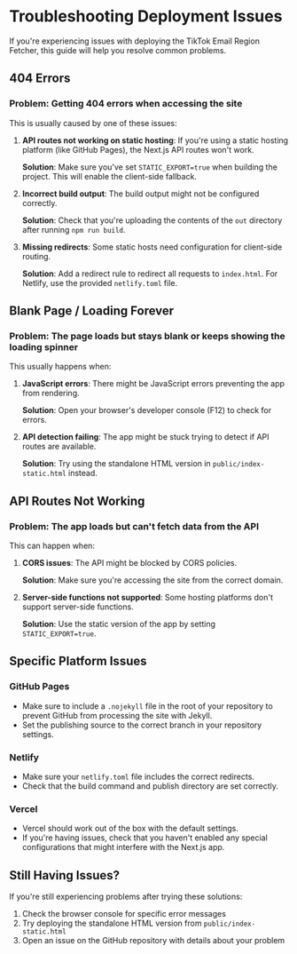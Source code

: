# Troubleshooting Deployment Issues

If you're experiencing issues with deploying the TikTok Email Region Fetcher, this guide will help you resolve common problems.

## 404 Errors

### Problem: Getting 404 errors when accessing the site

This is usually caused by one of these issues:

1. **API routes not working on static hosting**: If you're using a static hosting platform (like GitHub Pages), the Next.js API routes won't work.

   **Solution**: Make sure you've set `STATIC_EXPORT=true` when building the project. This will enable the client-side fallback.

2. **Incorrect build output**: The build output might not be configured correctly.

   **Solution**: Check that you're uploading the contents of the `out` directory after running `npm run build`.

3. **Missing redirects**: Some static hosts need configuration for client-side routing.

   **Solution**: Add a redirect rule to redirect all requests to `index.html`. For Netlify, use the provided `netlify.toml` file.

## Blank Page / Loading Forever

### Problem: The page loads but stays blank or keeps showing the loading spinner

This usually happens when:

1. **JavaScript errors**: There might be JavaScript errors preventing the app from rendering.

   **Solution**: Open your browser's developer console (F12) to check for errors.

2. **API detection failing**: The app might be stuck trying to detect if API routes are available.

   **Solution**: Try using the standalone HTML version in `public/index-static.html` instead.

## API Routes Not Working

### Problem: The app loads but can't fetch data from the API

This can happen when:

1. **CORS issues**: The API might be blocked by CORS policies.

   **Solution**: Make sure you're accessing the site from the correct domain.

2. **Server-side functions not supported**: Some hosting platforms don't support server-side functions.

   **Solution**: Use the static version of the app by setting `STATIC_EXPORT=true`.

## Specific Platform Issues

### GitHub Pages

- Make sure to include a `.nojekyll` file in the root of your repository to prevent GitHub from processing the site with Jekyll.
- Set the publishing source to the correct branch in your repository settings.

### Netlify

- Make sure your `netlify.toml` file includes the correct redirects.
- Check that the build command and publish directory are set correctly.

### Vercel

- Vercel should work out of the box with the default settings.
- If you're having issues, check that you haven't enabled any special configurations that might interfere with the Next.js app.

## Still Having Issues?

If you're still experiencing problems after trying these solutions:

1. Check the browser console for specific error messages
2. Try deploying the standalone HTML version from `public/index-static.html`
3. Open an issue on the GitHub repository with details about your problem

